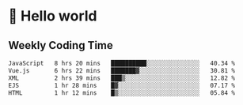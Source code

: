 # 🍻 Hello world

## Weekly Coding Time
<!--START_SECTION:waka-->

```txt
JavaScript   8 hrs 20 mins   ██████████░░░░░░░░░░░░░░░   40.34 %
Vue.js       6 hrs 22 mins   ███████▓░░░░░░░░░░░░░░░░░   30.81 %
XML          2 hrs 39 mins   ███▒░░░░░░░░░░░░░░░░░░░░░   12.82 %
EJS          1 hr 28 mins    █▓░░░░░░░░░░░░░░░░░░░░░░░   07.17 %
HTML         1 hr 12 mins    █▒░░░░░░░░░░░░░░░░░░░░░░░   05.84 %
```

<!--END_SECTION:waka-->
